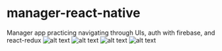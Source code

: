 # manager-react-native
Manager app practicing navigating through UIs, auth with firebase, and react-redux
![alt text](https://imgur.com/vgO6dqm)
![alt text](https://imgur.com/PPje7i5)
![alt text](https://imgur.com/ejpXSj6)
![alt text](https://imgur.com/p8MYmeJ)
